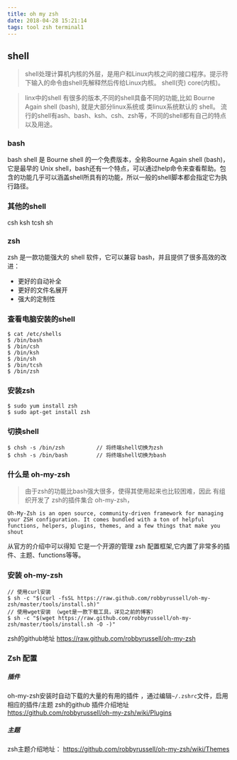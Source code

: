 ```yaml
---
title: oh my zsh
date: 2018-04-28 15:21:14
tags: tool zsh terminal1
---
```


## shell
> shell处理计算机内核的外层，是用户和Linux内核之间的接口程序。提示符下输入的命令由shell先解释然后传给Linux内核。
shell(壳) core(内核)。

> linx中的shell 有很多的版本,不同的shell具备不同的功能,比如 Bourne Again shell (bash), 就是大部分linux系统或 类linux系统默认的 shell。
流行的shell有ash、bash、ksh、csh、zsh等，不同的shell都有自己的特点以及用途。

### bash
bash shell 是 Bourne shell 的一个免费版本，全称Bourne Again shell (bash)，它是最早的 Unix shell，bash还有一个特点，可以通过help命令来查看帮助。包含的功能几乎可以涵盖shell所具有的功能，所以一般的shell脚本都会指定它为执行路径。

### 其他的shell
csh ksh tcsh sh 

### zsh
zsh 是一款功能强大的 shell 软件，它可以兼容 bash，并且提供了很多高效的改进：
- 更好的自动补全
- 更好的文件名展开
- 强大的定制性

### 查看电脑安装的shell
```
$ cat /etc/shells
$ /bin/bash
$ /bin/csh
$ /bin/ksh
$ /bin/sh
$ /bin/tcsh
$ /bin/zsh
```

### 安装zsh
```
$ sudo yum install zsh
$ sudo apt-get install zsh
```

### 切换shell
```
$ chsh -s /bin/zsh          // 将终端shell切换为zsh
$ chsh -s /bin/bash         // 将终端shell切换为bash
```

### 什么是 oh-my-zsh
> 由于zsh的功能比bash强大很多，使得其使用起来也比较困难，因此 有组织开发了 zsh的插件集合 oh-my-zsh，
```
Oh-My-Zsh is an open source, community-driven framework for managing your ZSH configuration. It comes bundled with a ton of helpful functions, helpers, plugins, themes, and a few things that make you shout
```
从官方的介绍中可以得知 它是一个开源的管理 zsh 配置框架,它内置了非常多的插件、主题、functions等等。

### 安装 oh-my-zsh
```
// 使用curl安装
$ sh -c "$(curl -fsSL https://raw.github.com/robbyrussell/oh-my-zsh/master/tools/install.sh)"
// 使用wget安装 （wget是一款下载工具，详见之前的博客）
$ sh -c "$(wget https://raw.github.com/robbyrussell/oh-my-zsh/master/tools/install.sh -O -)"
```

zsh的github地址 https://raw.github.com/robbyrussell/oh-my-zsh

### Zsh 配置

##### 插件
oh-my-zsh安装时自动下载的大量的有用的插件 ，通过编辑```~/.zshrc```文件，启用相应的插件/主题
zsh的github 插件介绍地址 https://github.com/robbyrussell/oh-my-zsh/wiki/Plugins

##### 主题
zsh主题介绍地址： https://github.com/robbyrussell/oh-my-zsh/wiki/Themes

